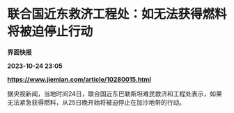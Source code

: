 # 联合国近东救济工程处：如无法获得燃料将被迫停止行动
**界面快报**

**2023-10-24 23:05**

**https://www.jiemian.com/article/10280015.html**

据央视新闻，当地时间24日，联合国近东巴勒斯坦难民救济和工程处表示，如果无法紧急获得燃料，从25日晚开始将被迫停止在加沙地带的行动。